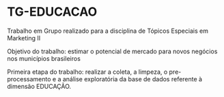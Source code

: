 # TG-EDUCACAO
Trabalho em Grupo realizado para a disciplina de Tópicos Especiais em Marketing II 

Objetivo do trabalho: estimar o potencial de mercado para novos negócios nos municípios brasileiros

Primeira etapa do trabalho: realizar a coleta, a limpeza, o pre-processamento e a análise exploratória da base de dados referente à dimensão EDUCAÇÃO. 

